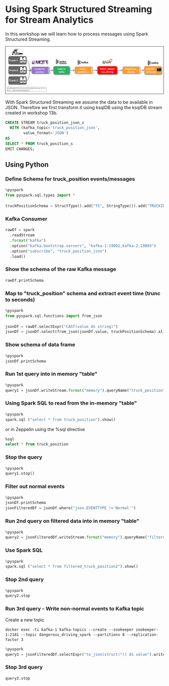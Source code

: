 # Using Spark Structured Streaming for Stream Analytics

In this workshop we will learn how to process messages using Spark Structured Streaming.

![Alt Image Text](./images/stream-processing-with-spark-overview.png "Schema Registry UI")

With Spark Structured Streaming we assume the data to be available in JSON. Therefore we first transform it using ksqlDB using the ksqlDB stream created in workshop 13b.

```sql
CREATE STREAM truck_position_json_s
  WITH (kafka_topic='truck_position_json',
        value_format='JSON')
AS
SELECT * FROM truck_position_s
EMIT CHANGES;
```

## Using Python

### Define Schema for truck_position events/messages

```python
%pyspark
from pyspark.sql.types import *

truckPositionSchema = StructType().add("TS", StringType()).add("TRUCKID",StringType()).add("DRIVERID", LongType()).add("ROUTEID", LongType()).add("EVENTTYPE", StringType()).add("LATITUDE", DoubleType()).add("LONGITUDE", DoubleType()).add("CORRELATIONID", StringType()) 
```

### Kafka Consumer

```python
rawDf = spark
  .readStream
  .format("kafka")
  .option("kafka.bootstrap.servers", "kafka-1:19092,kafka-2:19093")
  .option("subscribe", "truck_position_json")
  .load()
```

### Show the schema of the raw Kafka message

```python
rawDf.printSchema
```

### Map to "truck_position" schema and extract event time (trunc to seconds)  
```python
%pyspark
from pyspark.sql.functions import from_json

jsonDf = rawDf.selectExpr("CAST(value AS string)")
jsonDf = jsonDf.select(from_json(jsonDf.value, truckPositionSchema).alias("json")).selectExpr("json.*", "cast(cast (json.timestamp as double) / 1000 as timestamp) as eventTime")
```

### Show schema of data frame 
```python
%pyspark
jsonDf.printSchema
```

### Run 1st query into in memory "table"

```python
%pyspark
query1 = jsonDf.writeStream.format("memory").queryName("truck_position").start()
```

### Using Spark SQL to read from the in-memory "table"

```python
%pyspark
spark.sql ("select * from truck_position").show()
```

or in Zeppelin using the %sql directive

```sql
%sql
select * from truck_position

```

### Stop the query

```python
%pyspark
query1.stop()
```

### Filter out normal events

```python
%pyspark
jsonDf.printSchema
jsonFilteredDf = jsonDf.where("json.EVENTTYPE !='Normal'")
```

### Run 2nd query on filtered data into in memory "table"

```python
%pyspark
query2 = jsonFilteredDf.writeStream.format("memory").queryName("filtered_truck_position").start()
```

### Use Spark SQL

```python
%pyspark
spark.sql ("select * from filtered_truck_position2").show()  
```

### Stop 2nd query

```python
%pyspark
query2.stop
```

### Run 3rd query - Write non-normal events to Kafka topic

Create a new topic

```
docker exec -ti kafka-1 kafka-topics --create --zookeeper zookeeper-1:2181 --topic dangerous_driving_spark --partitions 8 --replication-factor 3
```

```python
%pyspark
query3 = jsonFilteredDf.selectExpr("to_json(struct(*)) AS value").writeStream.format("kafka").option("kafka.bootstrap.servers", "kafka-1:19092").option("topic","dangerous_driving_spark").option("checkpointLocation", "/tmp").start()    
```

### Stop 3rd query

```python
query3.stop
```

